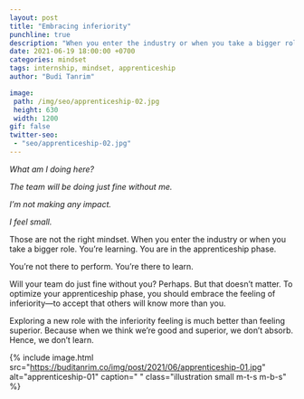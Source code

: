 ```yaml
---
layout: post
title: "Embracing inferiority"
punchline: true
description: "When you enter the industry or when you take a bigger role. You’re learning. You are in the apprenticeship phase."
date: 2021-06-19 18:00:00 +0700
categories: mindset
tags: internship, mindset, apprenticeship
author: "Budi Tanrim"

image:
 path: /img/seo/apprenticeship-02.jpg
 height: 630
 width: 1200
gif: false
twitter-seo: 
 - "seo/apprenticeship-02.jpg"
---
```


*What am I doing here?*

*The team will be doing just fine without me.*

*I’m not making any impact.*

*I feel small.*

Those are not the right mindset. When you enter the industry or when you take a bigger role. You’re learning. You are in the apprenticeship phase. 

You’re not there to perform. You’re there to learn. 

Will your team do just fine without you? Perhaps. But that doesn’t matter. To optimize your apprenticeship phase, you should embrace the feeling of inferiority—to accept that others will know more than you.

Exploring a new role with the inferiority feeling is much better than feeling superior. Because when we think we’re good and superior, we don’t absorb. Hence, we don’t learn.


{% include image.html 
src="https://buditanrim.co/img/post/2021/06/apprenticeship-01.jpg" 
alt="apprenticeship-01" 
caption=" "
class="illustration small m-t-s m-b-s" %}